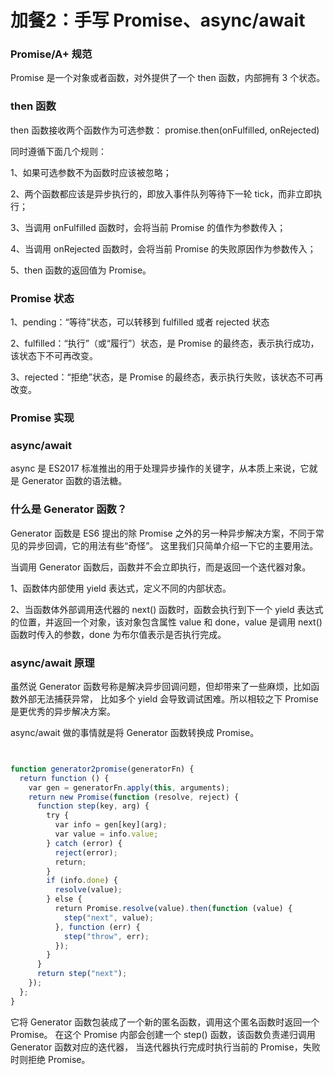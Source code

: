 # 加餐2：手写 Promise、async/await



### Promise/A+ 规范


Promise 是一个对象或者函数，对外提供了一个 then 函数，内部拥有 3 个状态。



### then 函数

then 函数接收两个函数作为可选参数：
promise.then(onFulfilled, onRejected)


同时遵循下面几个规则：

1、如果可选参数不为函数时应该被忽略；

2、两个函数都应该是异步执行的，即放入事件队列等待下一轮 tick，而非立即执行；

3、当调用 onFulfilled 函数时，会将当前 Promise 的值作为参数传入；

4、当调用 onRejected 函数时，会将当前 Promise 的失败原因作为参数传入；

5、then 函数的返回值为 Promise。



### Promise 状态


1、pending：“等待”状态，可以转移到 fulfilled 或者 rejected 状态

2、fulfilled：“执行”（或“履行”）状态，是 Promise 的最终态，表示执行成功，该状态下不可再改变。

3、rejected：“拒绝”状态，是 Promise 的最终态，表示执行失败，该状态不可再改变。


### Promise 实现





### async/await


async 是 ES2017 标准推出的用于处理异步操作的关键字，从本质上来说，它就是 Generator 函数的语法糖。


### 什么是 Generator 函数？


Generator 函数是 ES6 提出的除 Promise 之外的另一种异步解决方案，不同于常见的异步回调，它的用法有些“奇怪”。
这里我们只简单介绍一下它的主要用法。


当调用 Generator 函数后，函数并不会立即执行，而是返回一个迭代器对象。


1、函数体内部使用 yield 表达式，定义不同的内部状态。

2、当函数体外部调用迭代器的 next() 函数时，函数会执行到下一个 yield 表达式的位置，并返回一个对象，该对象包含属性 value 和 done，value 是调用 next() 函数时传入的参数，done 为布尔值表示是否执行完成。


### async/await 原理

虽然说 Generator 函数号称是解决异步回调问题，但却带来了一些麻烦，比如函数外部无法捕获异常，
比如多个 yield 会导致调试困难。所以相较之下 Promise 是更优秀的异步解决方案。


async/await 做的事情就是将 Generator 函数转换成 Promise。


```js


function generator2promise(generatorFn) {
  return function () {
    var gen = generatorFn.apply(this, arguments);
    return new Promise(function (resolve, reject) {
      function step(key, arg) {
        try {
          var info = gen[key](arg);
          var value = info.value;
        } catch (error) {
          reject(error);
          return;
        }
        if (info.done) {
          resolve(value);
        } else {
          return Promise.resolve(value).then(function (value) {
            step("next", value);
          }, function (err) {
            step("throw", err);
          });
        }
      }
      return step("next");
    });
  };
}

```


它将 Generator 函数包装成了一个新的匿名函数，调用这个匿名函数时返回一个 Promise。
在这个 Promise 内部会创建一个 step() 函数，该函数负责递归调用 Generator 函数对应的迭代器，
当迭代器执行完成时执行当前的 Promise，失败时则拒绝 Promise。